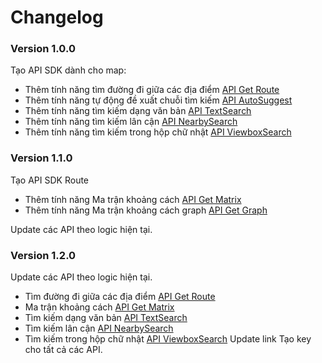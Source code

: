# Changelog

### Version 1.0.0

Tạo API SDK dành cho map:
  
- Thêm tính năng tìm đường đi giữa các địa điểm [API Get Route](api_route.md)
- Thêm tính năng tự động đề xuất chuỗi tìm kiếm [API AutoSuggest](api_autosuggest.md)
- Thêm tính năng tìm kiếm dạng văn bản [API TextSearch](api_text_search.md) 
- Thêm tính năng tìm kiếm lân cận [API NearbySearch](api_nearby_search.md)
- Thêm tính năng tìm kiếm trong hộp chữ nhật [API ViewboxSearch](api_viewbox_search.md)

### Version 1.1.0

Tạo API SDK Route
  - Thêm tính năng Ma trận khoảng cách [API Get Matrix](api_matrix.md)
  - Thêm tính năng Ma trận khoảng cách graph [API Get Graph](api_graph.md)

Update các API theo logic hiện tại.

### Version 1.2.0

Update các API theo logic hiện tại.
- Tìm đường đi giữa các địa điểm [API Get Route](api_route.md)
- Ma trận khoảng cách [API Get Matrix](api_matrix.md)
- Tìm kiếm dạng văn bản [API TextSearch](api_text_search.md) 
- Tìm kiếm lân cận [API NearbySearch](api_nearby_search.md)
- Tìm kiếm trong hộp chữ nhật [API ViewboxSearch](api_viewbox_search.md)
Update link Tạo key cho tất cả các API.